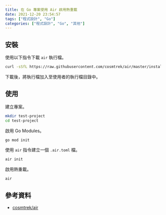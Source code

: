 ```yaml
---
title: 在 Go 專案使用 Air 啟用熱重載
date: 2021-12-20 23:54:57
tags: ["程式設計", "Go"]
categories: ["程式設計", "Go", "其他"]
---
```


## 安裝

使用以下指令下載 `air` 執行檔。

```bash
curl -sSfL https://raw.githubusercontent.com/cosmtrek/air/master/install.sh | sh -s -- -b $(go env GOPATH)/bin
```

下載後，將執行檔加入至使用者的執行檔目錄中。

## 使用

建立專案。

```bash
mkdir test-project
cd test-project
```

啟用 Go Modules。

```bash
go mod init
```

使用 `air` 指令建立一個 `.air.toml` 檔。

```bash
air init
```

啟用熱重載。

```bash
air
```

## 參考資料

- [cosmtrek/air](https://github.com/cosmtrek/air)
